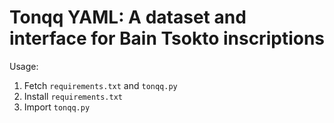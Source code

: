 # Tonqq YAML: A dataset and interface for Bain Tsokto inscriptions
Usage:
1. Fetch `requirements.txt` and `tonqq.py`
2. Install `requirements.txt`
3. Import `tonqq.py`
